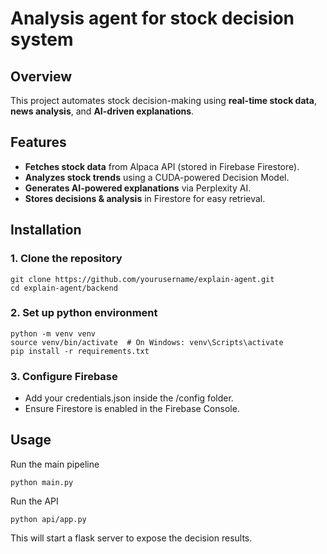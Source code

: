 # Analysis agent for stock decision system

## Overview  
This project automates stock decision-making using **real-time stock data**, **news analysis**, and **AI-driven explanations**.  

## Features
- **Fetches stock data** from Alpaca API (stored in Firebase Firestore).  
- **Analyzes stock trends** using a CUDA-powered Decision Model.  
- **Generates AI-powered explanations** via Perplexity AI.  
- **Stores decisions & analysis** in Firestore for easy retrieval.  

## Installation
### **1. Clone the repository**  
```
git clone https://github.com/yourusername/explain-agent.git
cd explain-agent/backend
```

### **2. Set up python environment**  
```
python -m venv venv
source venv/bin/activate  # On Windows: venv\Scripts\activate
pip install -r requirements.txt
```

### **3. Configure Firebase**  
- Add your credentials.json inside the /config folder.
- Ensure Firestore is enabled in the Firebase Console.

## Usage
Run the main pipeline
```
python main.py
```

Run the API
```
python api/app.py
```
This will start a flask server to expose the decision results.
